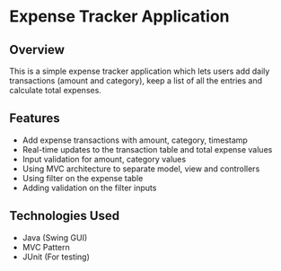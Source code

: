 # Expense Tracker Application

## Overview

This is a simple expense tracker application which lets users add daily transactions (amount and category), keep a list of all the entries and calculate total expenses.

## Features

- Add expense transactions with amount, category, timestamp
- Real-time updates to the transaction table and total expense values
- Input validation for amount, category values
- Using MVC architecture to separate model, view and controllers
- Using filter on the expense table
- Adding validation on the filter inputs

## Technologies Used

- Java (Swing GUI)
- MVC Pattern
- JUnit (For testing)